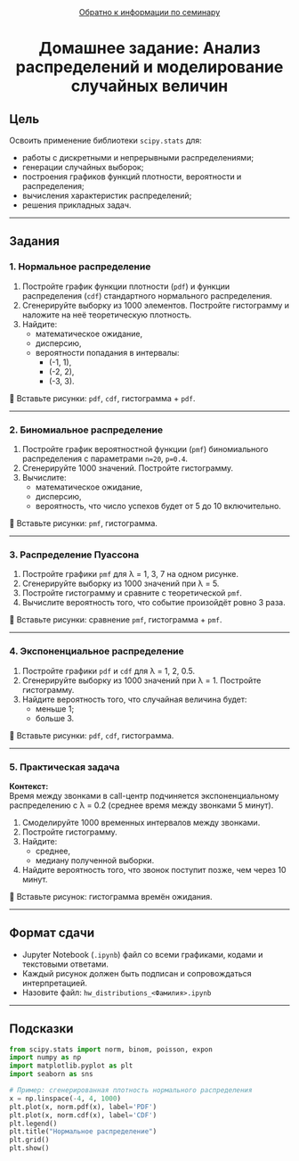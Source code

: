 <div align='center'> <a href="https://github.com/marashot96/Lections/blob/main/D%26D/Navigator.md"> Обратно к информации по семинару </a> </div>

# <div align='center'> Домашнее задание: Анализ распределений и моделирование случайных величин </div>

## Цель

Освоить применение библиотеки `scipy.stats` для:

- работы с дискретными и непрерывными распределениями;
- генерации случайных выборок;
- построения графиков функций плотности, вероятности и распределения;
- вычисления характеристик распределений;
- решения прикладных задач.

---

## Задания

### 1. Нормальное распределение

1. Постройте график функции плотности (`pdf`) и функции распределения (`cdf`) стандартного нормального распределения.
2. Сгенерируйте выборку из 1000 элементов. Постройте гистограмму и наложите на неё теоретическую плотность.
3. Найдите:
   - математическое ожидание,
   - дисперсию,
   - вероятности попадания в интервалы:
     - (-1, 1),
     - (-2, 2),
     - (-3, 3).

📌 Вставьте рисунки: `pdf`, `cdf`, гистограмма + `pdf`.

---

### 2. Биномиальное распределение

1. Постройте график вероятностной функции (`pmf`) биномиального распределения с параметрами `n=20`, `p=0.4`.
2. Сгенерируйте 1000 значений. Постройте гистограмму.
3. Вычислите:
   - математическое ожидание,
   - дисперсию,
   - вероятность, что число успехов будет от 5 до 10 включительно.

📌 Вставьте рисунки: `pmf`, гистограмма.

---

### 3. Распределение Пуассона

1. Постройте графики `pmf` для λ = 1, 3, 7 на одном рисунке.
2. Сгенерируйте выборку из 1000 значений при λ = 5.
3. Постройте гистограмму и сравните с теоретической `pmf`.
4. Вычислите вероятность того, что событие произойдёт ровно 3 раза.

📌 Вставьте рисунки: сравнение `pmf`, гистограмма + `pmf`.

---

### 4. Экспоненциальное распределение

1. Постройте графики `pdf` и `cdf` для λ = 1, 2, 0.5.
2. Сгенерируйте выборку из 1000 значений при λ = 1. Постройте гистограмму.
3. Найдите вероятность того, что случайная величина будет:
   - меньше 1;
   - больше 3.

📌 Вставьте рисунки: `pdf`, `cdf`, гистограмма.

---

### 5. Практическая задача

**Контекст:**  
Время между звонками в call-центр подчиняется экспоненциальному распределению с λ = 0.2 (среднее время между звонками 5 минут).

1. Смоделируйте 1000 временных интервалов между звонками.
2. Постройте гистограмму.
3. Найдите:
   - среднее,
   - медиану полученной выборки.
4. Найдите вероятность того, что звонок поступит позже, чем через 10 минут.

📌 Вставьте рисунок: гистограмма времён ожидания.

---

## Формат сдачи

- Jupyter Notebook (`.ipynb`) файл со всеми графиками, кодами и текстовыми ответами.
- Каждый рисунок должен быть подписан и сопровождаться интерпретацией.
- Назовите файл: `hw_distributions_<Фамилия>.ipynb`

---

## Подсказки

```python
from scipy.stats import norm, binom, poisson, expon
import numpy as np
import matplotlib.pyplot as plt
import seaborn as sns

# Пример: сгенерированная плотность нормального распределения
x = np.linspace(-4, 4, 1000)
plt.plot(x, norm.pdf(x), label='PDF')
plt.plot(x, norm.cdf(x), label='CDF')
plt.legend()
plt.title("Нормальное распределение")
plt.grid()
plt.show()

```
